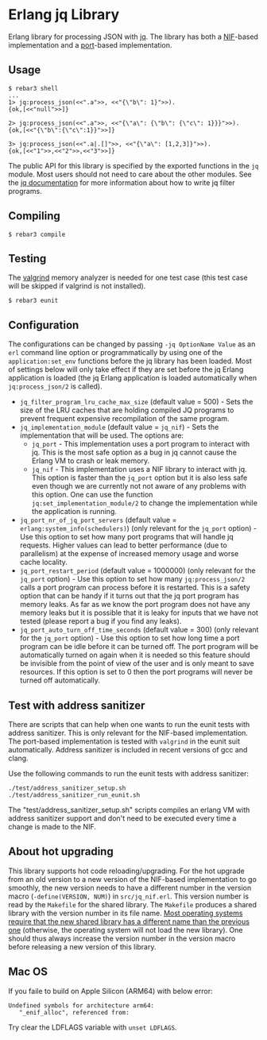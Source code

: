 # Erlang jq Library

Erlang library for processing JSON with [jq][1]. The library has both a
[NIF][2]-based implementation and a [port][3]-based implementation.

## Usage

  ```
  $ rebar3 shell
  ...
  1> jq:process_json(<<".a">>, <<"{\"b\": 1}">>).
  {ok,[<<"null">>]}
  
  2> jq:process_json(<<".a">>, <<"{\"a\": {\"b\": {\"c\": 1}}}">>).
  {ok,[<<"{\"b\":{\"c\":1}}">>]}
  
  3> jq:process_json(<<".a|.[]">>, <<"{\"a\": [1,2,3]}">>).
  {ok,[<<"1">>,<<"2">>,<<"3">>]}
  ```

The public API for this library is specified by the exported functions in the
`jq` module. Most users should not need to care about the other modules. See
the [jq documentation][5] for more information about how to write jq filter
programs.

## Compiling
  ```
  $ rebar3 compile
  ```

## Testing

The [valgrind][4] memory analyzer is needed for one test
case (this test case will be skipped if valgrind is not installed).

  ```
  $ rebar3 eunit
  ```
  
## Configuration

The configurations can be changed by passing `-jq OptionName Value` as an `erl`
command line option or programmatically by using one of the
`application:set_env` functions before the jq library has been loaded. Most of
settings below will only take effect if they are set before the jq Erlang
application is loaded (the jq Erlang application is loaded automatically when
`jq:process_json/2` is called).


* `jq_filter_program_lru_cache_max_size` (default value = 500) - Sets the size of
  the LRU caches that are holding compiled JQ programs to prevent frequent
  expensive recompilation of the same program.
* `jq_implementation_module` (default value = `jq_nif`) - Sets the implementation
  that will be used. The options are:
  * `jq_port` - This implementation uses a port program to interact with jq.
    This is the most safe option as a bug in jq cannot
    cause the Erlang VM to crash or leak memory.
  * `jq_nif` - This implementation uses a NIF library to interact with jq. This
    option is faster than the `jq_port` option but it is also less safe even
    though we are currently not not aware of any problems with this option.
  One can use the function `jq:set_implementation_module/2` to change the
  implementation while the application is running.
* `jq_port_nr_of_jq_port_servers` (default value =
  `erlang:system_info(schedulers)`) (only relevant for the `jq_port` option) -
  Use this option to set how many port programs that will handle jq requests.
  Higher values can lead to better performance (due to parallelism) at the
  expense of increased memory usage and worse cache locality. 
* `jq_port_restart_period` (default value = 1000000) (only relevant for the
  `jq_port` option) - Use this option to set how many `jq:process_json/2` calls
  a port program can process before it is restarted. This is a safety option
  that can be handy if it turns out that the jq port program has memory leaks.
  As far as we know the port program does not have any memory leaks but it is
  possible that it is leaky for inputs that we have not tested (please report a
  bug if you find any leaks).
* `jq_port_auto_turn_off_time_seconds` (default value = 300) (only relevant for
  the `jq_port` option) - Use this option to set how long time a port program
  can be idle before it can be turned off. The port program will be automatically
  turned on again when it is needed so this feature should be invisible from the
  point of view of the user and is only meant to save resources. If this option
  is set to 0 then the port programs will never be turned off automatically.

## Test with address sanitizer
  
  There are scripts that can help when one wants to run the eunit tests with
  address sanitizer. This is only relevant for the NIF-based implementation.
  The port-based implementation is tested with `valgrind` in the eunit suit
  automatically. Address sanitizer is included in recent versions of gcc and
  clang.
  
  Use the following commands to run the eunit tests with
  address sanitizer:
  ```
  ./test/address_sanitizer_setup.sh 
  ./test/address_sanitizer_run_eunit.sh
  ```
  The "test/address_sanitizer_setup.sh" scripts compiles an
  erlang VM with address sanitizer support and don't need
  to be executed every time a change is made to the NIF.

## About hot upgrading

This library supports hot code reloading/upgrading. For the hot upgrade from an
old version to a new version of the NIF-based implementation to go smoothly,
the new version needs to have a different number in the version macro
(`-define(VERSION, NUM)`) in `src/jq_nif.erl`. This version number is read by
the `Makefile` for the shared library. The `Makefile` produces a shared library
with the version number in its file name. [Most operating systems require that
the new shared library has a different name than the previous one][6]
(otherwise, the operating system will not load the new library). One should
thus always increase the version number in the version macro before releasing a
new version of this library.



[1]: https://github.com/stedolan/jq
[2]: https://www.erlang.org/doc/man/erl_nif.html
[3]: https://www.erlang.org/doc/tutorial/c_port.html
[4]: https://valgrind.org/
[5]: https://stedolan.github.io/jq/manual/v1.6
[6]: https://www.erlang.org/doc/man/erlang.html#load_nif-2

## Mac OS

If you faile to build on Apple Silicon (ARM64) with below error:

```
Undefined symbols for architecture arm64:
   "_enif_alloc", referenced from:
```

Try clear the LDFLAGS variable with `unset LDFLAGS`.
